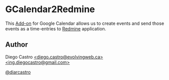 # GCalendar2Redmine

This [Add-on](https://developers.google.com/gsuite/add-ons/overview) for Google Calendar allows us to create events and send those events as a time-entries to [Redmine](https://www.redmine.org/) application.

## Author

Diego Castro [&lt;diego.castro@evolvingweb.ca&gt;](diego.castro@evolvingweb.ca) [&lt;ing.diegocastro@gmail.com&gt;](ing.diegocastro@gmail.com)

[@diarcastro](https://twitter.com/diarcastro)
